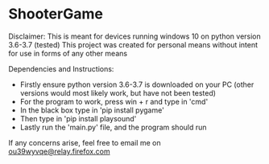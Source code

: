 # ShooterGame
Disclaimer: This is meant for devices running windows 10 on python version 3.6-3.7 (tested)
This project was created for personal means without intent for use in forms of any other means

Dependencies and Instructions:
- Firstly ensure python version 3.6-3.7 is downloaded on your PC (other versions would most likely work, but have not been tested)
- For the program to work, press win + r and type in 'cmd'
- In the black box type in 'pip install pygame'
- Then type in 'pip install playsound'
- Lastly run the 'main.py' file, and the program should run

If any concerns arise, feel free to email me on ou39wyvqe@relay.firefox.com
